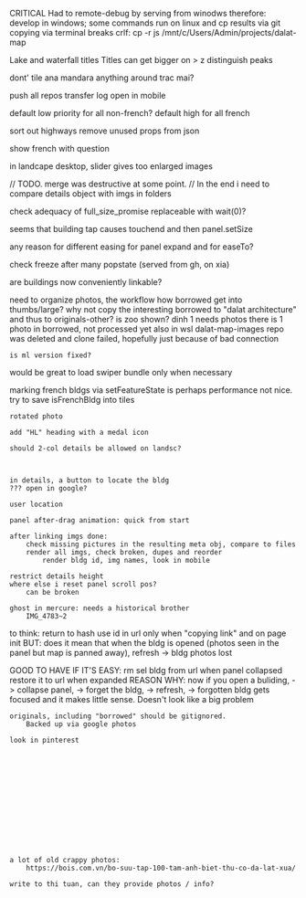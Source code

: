 CRITICAL
    Had to remote-debug by serving from winodws
        therefore:
            develop in windows;
            some commands run on linux 
                and cp results via git
                    copying via terminal breaks crlf:
                        cp -r js /mnt/c/Users/Admin/projects/dalat-map

Lake and waterfall titles
Titles can get bigger on > z
distinguish peaks


dont' tile ana mandara
anything around trac mai?

push all repos
transfer log
open in mobile

default low priority for all non-french?
default high for all french

sort out highways
    remove unused props from json

show french with question

in landcape desktop, slider gives too enlarged images



// TODO. merge was destructive at some point.
// In the end i need to compare details object with imgs in folders



check adequacy of full_size_promise
    replaceable with wait(0)?

seems that building tap causes touchend and then panel.setSize

any reason for different easing for panel expand and for easeTo?

check freeze after many popstate (served from gh, on xia)

are buildings now conveniently linkable?




need to organize photos, the workflow
    how borrowed get into thumbs/large?
    why not copy the interesting borrowed to "dalat architecture" and thus to originals-other?
    is zoo shown?
    dinh 1 needs photos
        there is 1 photo in borrowed, not processed yet
    also in wsl dalat-map-images repo was deleted and clone failed, hopefully just because of bad connection



    is ml version fixed?

would be great to load swiper bundle only when necessary

marking french bldgs via setFeatureState is perhaps performance not nice.   
    try to save isFrenchBldg into tiles

    
    rotated photo

    add "HL" heading with a medal icon

    should 2-col details be allowed on landsc?



    in details, a button to locate the bldg
    ??? open in google?

    user location
    
    panel after-drag animation: quick from start

    after linking imgs done:
        check missing pictures in the resulting meta obj, compare to files
        render all imgs, check broken, dupes and reorder
            render bldg id, img names, look in mobile

    restrict details height
    where else i reset panel scroll pos?
        can be broken

    ghost in mercure: needs a historical brother
        IMG_4783~2




to think:
return to hash
    use id in url only when "copying link" and on page init
    BUT: does it mean that when the bldg is opened (photos seen in the panel but map is panned away), refresh -> bldg photos lost




GOOD TO HAVE
    IF IT'S EASY:
        rm sel bldg from url when panel collapsed
        restore it to url when expanded
        REASON WHY:
            now if you open a buliding, -> collapse panel, -> forget the bldg, -> refresh, -> forgotten bldg gets focused and it makes little sense. Doesn't look like a big problem

    originals, including "borrowed" should be gitignored.
        Backed up via google photos

    look in pinterest














    a lot of old crappy photos:
        https://bois.com.vn/bo-suu-tap-100-tam-anh-biet-thu-co-da-lat-xua/

    write to thi tuan, can they provide photos / info?